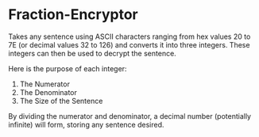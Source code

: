 # Fraction-Encryptor
Takes any sentence using ASCII characters ranging from hex values 20 to 7E (or decimal values 32 to 126) and converts it into three integers. These integers can then be used to decrypt the sentence.

Here is the purpose of each integer:
1. The Numerator
2. The Denominator
3. The Size of the Sentence

By dividing the numerator and denominator, a decimal number (potentially infinite) will form, storing any sentence desired.
